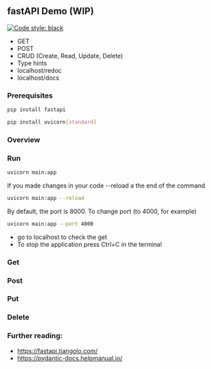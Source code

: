 fastAPI Demo (WIP)
-------------

[![Code style: black](https://img.shields.io/badge/code%20style-black-000000.svg)](https://github.com/psf/black)

- GET
- POST
- CRUD (Create, Read, Update, Delete)
- Type hints
- localhost/redoc
- localhost/docs

### Prerequisites

```bash
pip install fastapi
```

```bash
pip install uvicorn[standard]
```

### Overview

### Run

```bash
uvicorn main:app
```

If you made changes in your code --reload a the end of the command

```bash
uvicorn main:app --reload
```

By default, the port is 8000. To change port (to 4000, for example)

```bash
uvicorn main:app --port 4000
```

- go to localhost to check the get
- To stop the application press Ctrl+C in the terminal


### Get
### Post
### Put
### Delete
### Further reading:
- https://fastapi.tiangolo.com/
- https://pydantic-docs.helpmanual.io/